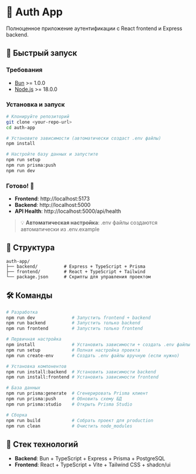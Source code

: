 # 🔐 Auth App

Полноценное приложение аутентификации с React frontend и Express backend.

## 🚀 Быстрый запуск

### Требования
- [Bun](https://bun.sh/) >= 1.0.0
- [Node.js](https://nodejs.org/) >= 18.0.0

### Установка и запуск

```bash
# Клонируйте репозиторий
git clone <your-repo-url>
cd auth-app

# Установите зависимости (автоматически создаст .env файлы)
npm install

# Настройте базу данных и запустите
npm run setup
npm run prisma:push
npm run dev
```

### Готово! 🎉

- **Frontend**: http://localhost:5173
- **Backend**: http://localhost:5000
- **API Health**: http://localhost:5000/api/health

> 💡 **Автоматическая настройка**: .env файлы создаются автоматически из .env.example

## 📁 Структура

```
auth-app/
├── backend/          # Express + TypeScript + Prisma
├── frontend/         # React + TypeScript + Tailwind
└── package.json      # Скрипты для управления проектом
```

## 🛠️ Команды

```bash
# Разработка
npm run dev              # Запустить frontend + backend
npm run backend          # Запустить только backend
npm run frontend         # Запустить только frontend

# Первичная настройка
npm install              # Установить зависимости + создать .env файлы
npm run setup            # Полная настройка проекта
npm run create-env       # Создать .env файлы вручную (если нужно)

# Установка компонентов
npm run install:backend  # Установить зависимости backend
npm run install:frontend # Установить зависимости frontend

# База данных
npm run prisma:generate  # Сгенерировать Prisma клиент
npm run prisma:push      # Обновить схему БД
npm run prisma:studio    # Открыть Prisma Studio

# Сборка
npm run build            # Собрать проект для production
npm run clean            # Очистить node_modules
```


## 🚀 Стек технологий

- **Backend**: Bun + TypeScript + Express + Prisma + PostgreSQL
- **Frontend**: React + TypeScript + Vite + Tailwind CSS + shadcn/ui